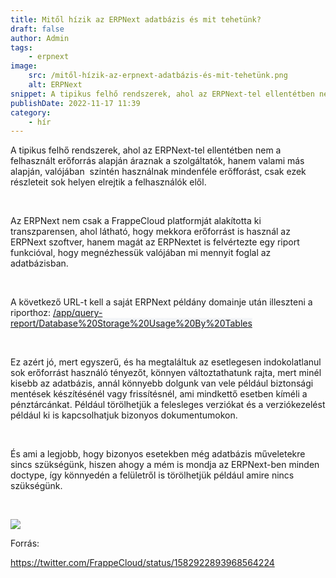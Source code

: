 ```yaml
---
title: Mitől hízik az ERPNext adatbázis és mit tehetünk?
draft: false
author: Admin
tags:
    - erpnext
image:
    src: /mitől-hízik-az-erpnext-adatbázis-és-mit-tehetünk.png
    alt: ERPNext
snippet: A tipikus felhő rendszerek, ahol az ERPNext-tel ellentétben nem a felhasznált erőforrás alapján áraznak a szolgáltatók, hanem valami más alapján, valójában  szintén használnak mindenféle erőfforást...
publishDate: 2022-11-17 11:39
category:
    - hír
---
```


<p>A tipikus felhő rendszerek, ahol az ERPNext-tel ellentétben nem a felhasznált erőforrás alapján áraznak a szolgáltatók, hanem valami más alapján, valójában &nbsp;szintén használnak mindenféle erőfforást, csak ezek részleteit sok helyen elrejtik a felhasználók elől. </p><p><br></p><p>Az ERPNext nem csak a FrappeCloud platformját alakította ki transzparensen, ahol látható, hogy mekkora erőforrást is használ az ERPNext szoftver, hanem magát az ERPNextet is felvértezte egy riport funkcióval, hogy megnézhessük valójában mi mennyit foglal az adatbázisban.</p><p><br></p><p>A következő URL-t kell a saját ERPNext példány domainje után illeszteni a riporthoz: <a href="/app/query-report/Database%20Storage%20Usage%20By%20Tables" rel="noopener noreferrer" style="color: inherit; background-color: rgb(243, 245, 248); font-size: 14px;">/app/query-report/Database%20Storage%20Usage%20By%20Tables</a></p><p><br></p><p>Ez azért jó, mert egyszerű, és ha megtaláltuk az esetlegesen indokolatlanul sok erőforrást használó tényezőt, könnyen változtathatunk rajta, mert minél kisebb az adatbázis, annál könnyebb dolgunk van vele például biztonsági mentések készítésénél vagy frissítésnél, ami mindkettő esetben kíméli a pénztárcánkat. Például törölhetjük a felesleges verziókat és a verziókezelést például ki is kapcsolhatjuk bizonyos dokumentumokon.</p><p><br></p><p>És ami a legjobb, hogy bizonyos esetekben még adatbázis műveletekre sincs szükségünk, hiszen ahogy a mém is mondja az ERPNext-ben minden doctype, így könnyedén a felületről is törölhetjük például amire nincs szükségünk.</p><p><br></p><p><img src="/images/cqblbkY.jpg"></p><p>Forrás:</p><p><a href="https://twitter.com/FrappeCloud/status/1582922893968564224" rel="noopener noreferrer">https://twitter.com/FrappeCloud/status/1582922893968564224</a></p>
